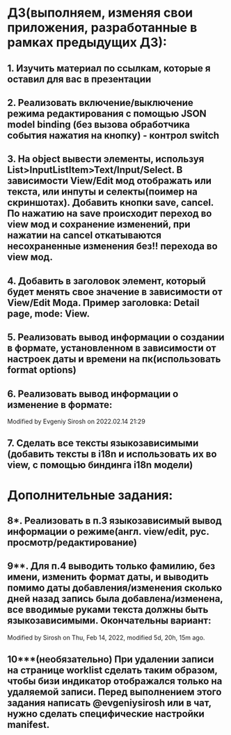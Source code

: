 # ДЗ(выполняем, изменяя свои приложения, разработанные в рамках предыдущих ДЗ):
## 1. Изучить материал по ссылкам, которые я оставил для вас в презентации
## 2. Реализовать включение/выключение режима редактирования с помощью JSON model binding (без вызова обработчика события нажатия на кнопку) - контрол switch
## 3. На object вывести элементы, используя List>InputListItem>Text/Input/Select. В зависимости View/Edit мод отображать или текста, или инпуты и селекты(поимер на скриншотах). Добавить кнопки save, cancel. По нажатию на save происходит переход во view мод и сохранение изменений, при нажатии на cancel откатываются несохраненные изменения без!! перехода во view мод.
## 4. Добавить в заголовок элемент, который будет менять свое значение в зависимости от View/Edit Мода. Пример заголовка: Detail page, mode: View. 
## 5. Реализовать вывод информации о создании в формате, установленном в зависимости от настроек даты и времени на пк(использовать format options)
## 6. Реализовать вывод информации о изменение в формате:
Modified by Evgeniy Sirosh on 2022.02.14 21:29
## 7. Сделать все тексты языкозависимыми (добавить тексты в i18n и использовать их во view, с помощью биндинга i18n модели)

# Дополнительные задания:
## 8*. Реализовать в п.3 языкозависимый вывод информации о режиме(англ. view/edit, рус. просмотр/редактирование)
## 9**. Для п.4 выводить только фамилию, без имени, изменить формат даты, и выводить помимо даты добавления/изменения сколько дней назад запись была добавлена/изменена, все вводимые руками текста должны быть языкозависимыми. Окончательны вариант:
Modified by Sirosh on Thu, Feb 14, 2022, modified 5d, 20h, 15m ago.
## 10***(необязательно)  При удалении записи на странице worklist сделать таким образом, чтобы бизи индикатор отображался только на удаляемой записи. Перед выполнением этого задания написать @evgeniysirosh или в чат, нужно сделать специфические настройки manifest.
